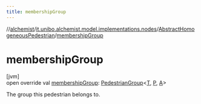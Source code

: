 ```yaml
---
title: membershipGroup
---
```

//[alchemist](../../../index.html)/[it.unibo.alchemist.model.implementations.nodes](../index.html)/[AbstractHomogeneousPedestrian](index.html)/[membershipGroup](membership-group.html)



# membershipGroup



[jvm]\
open override val [membershipGroup](membership-group.html): [PedestrianGroup](../../it.unibo.alchemist.model.interfaces/-pedestrian-group/index.html)<[T](index.html), [P](index.html), [A](index.html)>



The group this pedestrian belongs to.




